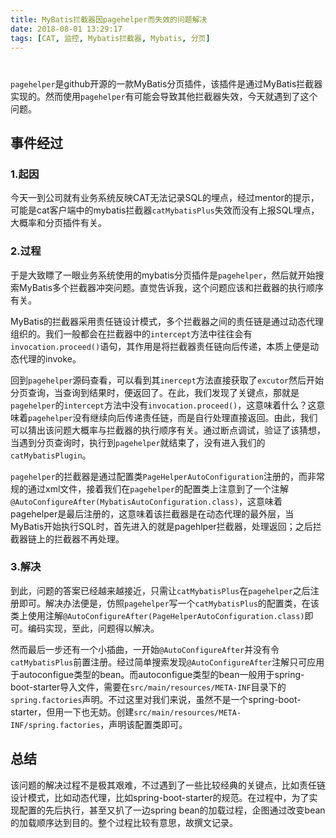 ```yaml
---
title: MyBatis拦截器因pagehelper而失效的问题解决
date: 2018-08-01 13:29:17
tags: [CAT, 监控, Mybatis拦截器, Mybatis, 分页]
---
```



# 

`pagehelper`是github开源的一款MyBatis分页插件，该插件是通过MyBatis拦截器实现的。然而使用`pagehelper`有可能会导致其他拦截器失效，今天就遇到了这个问题。

## 事件经过

### 1.起因
今天一到公司就有业务系统反映CAT无法记录SQL的埋点，经过mentor的提示，可能是cat客户端中的mybatis拦截器`catMybatisPlus`失效而没有上报SQL埋点，大概率和分页插件有关。

### 2.过程

于是大致瞟了一眼业务系统使用的mybatis分页插件是`pagehelper`，然后就开始搜索MyBatis多个拦截器冲突问题。直觉告诉我，这个问题应该和拦截器的执行顺序有关。

MyBatis的拦截器采用责任链设计模式，多个拦截器之间的责任链是通过动态代理组织的。我们一般都会在拦截器中的`intercept`方法中往往会有` invocation.proceed()`语句，其作用是将拦截器责任链向后传递，本质上便是动态代理的invoke。

回到`pagehelper`源码查看，可以看到其`inercept`方法直接获取了`excutor`然后开始分页查询，当查询到结果时，便返回了。在此，我们发现了关键点，那就是`pagehelper`的`intercept`方法中没有`invocation.proceed()`，这意味着什么？这意味着`pagehelper`没有继续向后传递责任链，而是自行处理直接返回。由此，我们可以猜出该问题大概率与拦截器的执行顺序有关。通过断点调试，验证了该猜想，当遇到分页查询时，执行到`pagehelper`就结束了，没有进入我们的`catMybatisPlugin`。

`pagehelper`的拦截器是通过配置类`PageHelperAutoConfiguration`注册的，而非常规的通过xml文件，接着我们在`pagehelper`的配置类上注意到了一个注解`@AutoConfigureAfter(MybatisAutoConfiguration.class)`，这意味着pagehelper是最后注册的，这意味着该拦截器是在动态代理的最外层，当MyBatis开始执行SQL时，首先进入的就是pagehlper拦截器，处理返回；之后拦截器链上的拦截器不再处理。

### 3.解决

到此，问题的答案已经越来越接近，只需让`catMybatisPlus`在`pagehelper`之后注册即可。解决办法便是，仿照`pagehelper`写一个`catMybatisPlus`的配置类，在该类上使用注解`@AutoConfigureAfter(PageHelperAutoConfiguration.class)`即可。编码实现，至此，问题得以解决。

然而最后一步还有一个小插曲，一开始`@AutoConfigureAfter`并没有令`catMybatisPlus`前置注册。经过简单搜索发现`@AutoConfigureAfter`注解只可应用于autoconfigue类型的bean。而autoconfigue类型的bean一般用于spring-boot-starter导入文件，需要在`src/main/resources/META-INF`目录下的`spring.factories`声明。不过这里对我们来说，虽然不是一个spring-boot-starter，但用一下也无妨。创建`src/main/resources/META-INF/spring.factories`，声明该配置类即可。

## 总结

该问题的解决过程不是极其艰难，不过遇到了一些比较经典的关键点，比如责任链设计模式，比如动态代理，比如spring-boot-starter的规范。在过程中，为了实现配置的先后执行，甚至又扒了一边spring bean的加载过程，企图通过改变bean的加载顺序达到目的。整个过程比较有意思，故撰文记录。